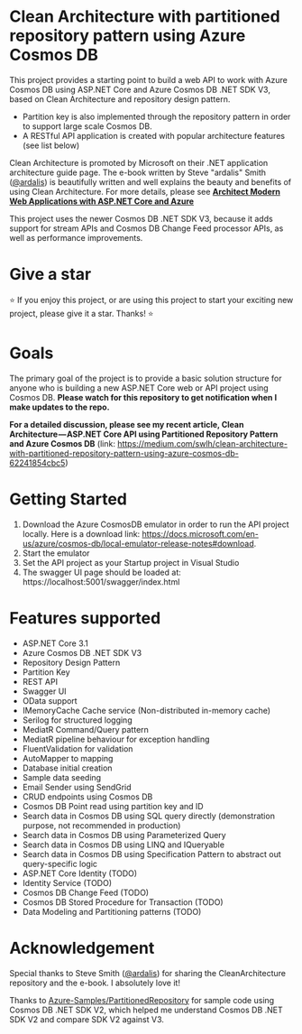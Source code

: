 # Clean Architecture with partitioned repository pattern using Azure Cosmos DB
This project provides a starting point to build a web API to work with Azure Cosmos DB using ASP.NET Core and Azure Cosmos DB .NET SDK V3, based on Clean Architecture and repository design pattern. 
* Partition key is also implemented through the repository pattern in order to support large scale Cosmos DB.
* A RESTful API application is created with popular architecture features (see list below)

Clean Architecture is promoted by Microsoft on their .NET application architecture guide page. The e-book written by Steve "ardalis" Smith ([@ardalis](https://github.com/ardalis)) is beautifully written and well explains the beauty and benefits of using Clean Architecture. For more details, please see [**Architect Modern Web Applications with ASP.NET Core and Azure**](https://docs.microsoft.com/en-us/dotnet/architecture/modern-web-apps-azure/)

This project uses the newer Cosmos DB .NET SDK V3, because it adds support for stream APIs and Cosmos DB Change Feed processor APIs, as well as performance improvements.

# Give a star
:star: If you enjoy this project, or are using this project to start your exciting new project, please give it a star. Thanks! :star: 

# Goals
The primary goal of the project is to provide a basic solution structure for anyone who is building a new ASP.NET Core web or API project using Cosmos DB.
**Please watch for this repository to get notification when I make updates to the repo.**

**For a detailed discussion, please see my recent article, Clean Architecture — ASP.NET Core API using Partitioned Repository Pattern and Azure Cosmos DB** (link: https://medium.com/swlh/clean-architecture-with-partitioned-repository-pattern-using-azure-cosmos-db-62241854cbc5)

# Getting Started
1. Download the Azure CosmosDB emulator in order to run the API project locally. Here is a download link: https://docs.microsoft.com/en-us/azure/cosmos-db/local-emulator-release-notes#download.
2. Start the emulator
3. Set the API project as your Startup project in Visual Studio
4. The swagger UI page should be loaded at: https://localhost:5001/swagger/index.html

# Features supported
* ASP.NET Core 3.1
* Azure Cosmos DB .NET SDK V3
* Repository Design Pattern
* Partition Key
* REST API
* Swagger UI
* OData support
* IMemoryCache Cache service (Non-distributed in-memory cache)
* Serilog for structured logging
* MediatR Command/Query pattern
* MediatR pipeline behaviour for exception handling 
* FluentValidation for validation
* AutoMapper to mapping
* Database initial creation
* Sample data seeding
* Email Sender using SendGrid 
* CRUD endpoints using Cosmos DB
* Cosmos DB Point read using partition key and ID
* Search data in Cosmos DB using SQL query directly (demonstration purpose, not recommended in production)
* Search data in Cosmos DB using Parameterized Query
* Search data in Cosmos DB using LINQ and IQueryable
* Search data in Cosmos DB using Specification Pattern to abstract out query-specific logic
* ASP.NET Core Identity  (TODO)
* Identity Service (TODO)
* Cosmos DB Change Feed (TODO)
* Cosmos DB Stored Procedure for Transaction (TODO)
* Data Modeling and Partitioning patterns (TODO)

# Acknowledgement
Special thanks to Steve Smith ([@ardalis](https://github.com/ardalis)) for sharing the CleanArchitecture repository and the e-book. I absolutely love it!

Thanks to [Azure-Samples/PartitionedRepository](https://github.com/Azure-Samples/PartitionedRepository) for sample code using Cosmos DB .NET SDK V2, which helped me understand Cosmos DB .NET SDK V2 and compare SDK V2 against V3.
